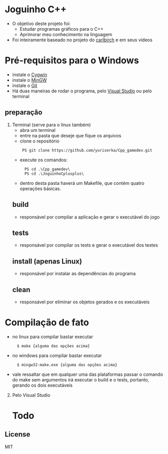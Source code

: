 # Joguinho C++

  - O objetivo deste projeto foi:
    - Estudar programas gráficos para o C++
    - Aprimorar meu conhecimento na linguagem
  - Foi inteiramente baseado no projeto do [carlbirch](https://github.com/carlbirch/BirchEngine) e em seus vídeos

# Pré-requisitos para o Windows
  - instale o [Cygwin](https://cygwin.com/install.html)
  - instale o [MinGW](https://sourceforge.net/projects/mingw/)
  - instale o [Git](https://git-scm.com/)
  - Há duas maneiras de rodar o programa, pelo [Visual Studio](https://visualstudio.microsoft.com/pt-br/thank-you-downloading-visual-studio/?sku=Community&rel=15) ou pelo terminal
  ## preparação
  1) Terminal (serve para o linux também)
        - abra um terminal
        - entre na pasta que deseje que fique os arquivos 
        - clone o repositório
          ```
           PS git clone https://github.com/yuriserka/Cpp_gamedev.git
          ```
        - execute os comandos:
          ```
            PS cd .\Cpp_gamedev\
            PS cd .\JoguinhoCplusplus\
            ```
        - dentro desta pasta haverá um Makefile, que contém quatro operações básicas.
        ## build
        - responsável por compilar a aplicação e gerar o executável do jogo
        ## tests
        - responsável por compilar os tests e gerar o executável dos testes
        ## install (apenas Linux)
        - responsável por instalar as dependências do programa
        ## clean
        - responsável por eliminar os objetos gerados e os executáveis
        
# Compilação de fato
  - no linux para compilar bastar executar
    ```
      $ make {alguma das opções acima}
    ```
  - no windows para compilar bastar executar
    ```
      $ mingw32-make.exe {alguma das opções acima}
    ```
  - vale ressaltar que em qualquer uma das plataformas passar o comando do make sem argumentos irá executar o build e o tests, portanto, gerando os dois executáveis
  
 2) Pelo Visual Studio
    # Todo

License
----

MIT